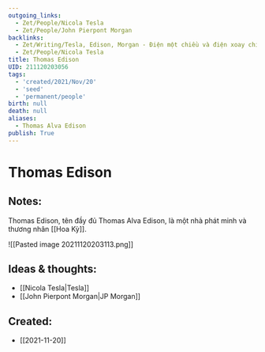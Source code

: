 ```yaml
---
outgoing_links:
  - Zet/People/Nicola Tesla
  - Zet/People/John Pierpont Morgan
backlinks:
  - Zet/Writing/Tesla, Edison, Morgan - Điện một chiều và điện xoay chiều
  - Zet/People/Nicola Tesla
title: Thomas Edison
UID: 211120203056
tags:
  - 'created/2021/Nov/20'
  - 'seed'
  - 'permanent/people'
birth: null
death: null
aliases:
  - Thomas Alva Edison
publish: True
---
```

# Thomas Edison

## Notes:
Thomas Edison, tên đầy đủ Thomas Alva Edison, là một nhà phát minh và thương nhân [[Hoa Kỳ]].

![[Pasted image 20211120203113.png]]

## Ideas & thoughts:
- [[Nicola Tesla|Tesla]]
- [[John Pierpont Morgan|JP Morgan]]
## Created:
- [[2021-11-20]]
